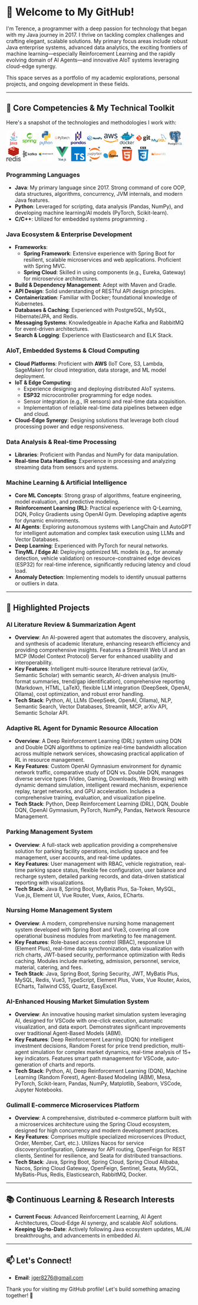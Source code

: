 # 👋 Welcome to My GitHub!

I'm Terence, a programmer with a deep passion for technology that began with my Java journey in 2017. I thrive on tackling complex challenges and crafting elegant, scalable solutions. My primary focus areas include robust Java enterprise systems, advanced data analytics, the exciting frontiers of machine learning—especially Reinforcement Learning and the rapidly evolving domain of AI Agents—and innovative AIoT systems leveraging cloud-edge synergy.

This space serves as a portfolio of my academic explorations, personal projects, and ongoing development in these fields.

---

## 🔧 Core Competencies & My Technical Toolkit

Here's a snapshot of the technologies and methodologies I work with:

<p align="left">
<a href="https://www.oracle.com/java/" target="_blank" rel="noreferrer"><img src="https://raw.githubusercontent.com/devicons/devicon/master/icons/java/java-original-wordmark.svg" alt="java" width="40" height="40"/></a>
<a href="https://spring.io/" target="_blank" rel="noreferrer"><img src="https://raw.githubusercontent.com/devicons/devicon/master/icons/spring/spring-original-wordmark.svg" alt="spring" width="40" height="40"/></a>
<a href="https://www.python.org" target="_blank" rel="noreferrer"><img src="https://raw.githubusercontent.com/devicons/devicon/master/icons/python/python-original-wordmark.svg" alt="python" width="40" height="40"/></a>
<a href="https://pytorch.org/" target="_blank" rel="noreferrer"><img src="https://raw.githubusercontent.com/devicons/devicon/master/icons/pytorch/pytorch-original-wordmark.svg" alt="pytorch" width="40" height="40"/></a>
<a href="https://pandas.pydata.org/" target="_blank" rel="noreferrer"><img src="https://raw.githubusercontent.com/devicons/devicon/master/icons/pandas/pandas-original-wordmark.svg" alt="pandas" width="40" height="40"/></a>
<a href="https://numpy.org/" target="_blank" rel="noreferrer"><img src="https://raw.githubusercontent.com/devicons/devicon/master/icons/numpy/numpy-original-wordmark.svg" alt="numpy" width="40" height="40"/></a>
<a href="https://aws.amazon.com" target="_blank" rel="noreferrer"><img src="https://raw.githubusercontent.com/devicons/devicon/master/icons/amazonwebservices/amazonwebservices-original-wordmark.svg" alt="aws" width="40" height="40"/></a>
<a href="https://www.docker.com/" target="_blank" rel="noreferrer"><img src="https://raw.githubusercontent.com/devicons/devicon/master/icons/docker/docker-original-wordmark.svg" alt="docker" width="40" height="40"/></a>
<a href="https://git-scm.com/" target="_blank" rel="noreferrer"><img src="https://raw.githubusercontent.com/devicons/devicon/master/icons/git/git-original-wordmark.svg" alt="git" width="40" height="40"/></a>
<a href="https://www.mysql.com/" target="_blank" rel="noreferrer"><img src="https://raw.githubusercontent.com/devicons/devicon/master/icons/mysql/mysql-original-wordmark.svg" alt="mysql" width="40" height="40"/></a>
<a href="https://www.postgresql.org" target="_blank" rel="noreferrer"><img src="https://raw.githubusercontent.com/devicons/devicon/master/icons/postgresql/postgresql-original-wordmark.svg" alt="postgresql" width="40" height="40"/></a>
<a href="https://redis.io" target="_blank" rel="noreferrer"><img src="https://raw.githubusercontent.com/devicons/devicon/master/icons/redis/redis-original-wordmark.svg" alt="redis" width="40" height="40"/></a>
<a href="https://kafka.apache.org/" target="_blank" rel="noreferrer"><img src="https://raw.githubusercontent.com/devicons/devicon/master/icons/apachekafka/apachekafka-original-wordmark.svg" alt="kafka" width="40" height="40"/></a>
<a href="https://www.elastic.co/elasticsearch/" target="_blank" rel="noreferrer"><img src="https://raw.githubusercontent.com/devicons/devicon/master/icons/elasticsearch/elasticsearch-original-wordmark.svg" alt="elasticsearch" width="40" height="40"/></a>
<a href="https://vuejs.org/" target="_blank" rel="noreferrer"><img src="https://raw.githubusercontent.com/devicons/devicon/master/icons/vuejs/vuejs-original-wordmark.svg" alt="vuejs" width="40" height="40"/></a>
<a href="https://www.typescriptlang.org/" target="_blank" rel="noreferrer"><img src="https://raw.githubusercontent.com/devicons/devicon/master/icons/typescript/typescript-original.svg" alt="typescript" width="40" height="40"/></a>
<a href="https://jupyter.org/" target="_blank" rel="noreferrer"><img src="https://raw.githubusercontent.com/devicons/devicon/master/icons/jupyter/jupyter-original-wordmark.svg" alt="jupyter" width="40" height="40"/></a>
<a href="https://scikit-learn.org/" target="_blank" rel="noreferrer"><img src="https://raw.githubusercontent.com/devicons/devicon/master/icons/scikitlearn/scikitlearn-original.svg" alt="scikit-learn" width="40" height="40"/></a>
<a href="https://www.w3.org/html/" target="_blank" rel="noreferrer"><img src="https://raw.githubusercontent.com/devicons/devicon/master/icons/html5/html5-original-wordmark.svg" alt="html5" width="40" height="40"/></a>
<a href="https://www.w3schools.com/css/" target="_blank" rel="noreferrer"><img src="https://raw.githubusercontent.com/devicons/devicon/master/icons/css3/css3-original-wordmark.svg" alt="css3" width="40" height="40"/></a>
<a href="https://www.rabbitmq.com" target="_blank" rel="noreferrer"><img src="https://raw.githubusercontent.com/devicons/devicon/master/icons/rabbitmq/rabbitmq-original-wordmark.svg" alt="rabbitmq" width="40" height="40"/></a>
</p>

### Programming Languages
- **Java**: My primary language since 2017. Strong command of core OOP, data structures, algorithms, concurrency, JVM internals, and modern Java features.
- **Python**: Leveraged for scripting, data analysis (Pandas, NumPy), and developing machine learning/AI models (PyTorch, Scikit-learn).
- **C/C++**: Utilized for embedded systems programming .

### Java Ecosystem & Enterprise Development
- **Frameworks**:
  - **Spring Framework**: Extensive experience with Spring Boot for resilient, scalable microservices and web applications. Proficient with Spring MVC.
  - **Spring Cloud**: Skilled in using components (e.g., Eureka, Gateway) for microservice architectures.
- **Build & Dependency Management**: Adept with Maven and Gradle.
- **API Design**: Solid understanding of RESTful API design principles.
- **Containerization**: Familiar with Docker; foundational knowledge of Kubernetes.
- **Databases & Caching**: Experienced with PostgreSQL, MySQL, Hibernate/JPA, and Redis.
- **Messaging Systems**: Knowledgeable in Apache Kafka and RabbitMQ for event-driven architectures.
- **Search & Logging**: Experience with Elasticsearch and ELK Stack.

### AIoT, Embedded Systems & Cloud Computing
- **Cloud Platforms**: Proficient with **AWS** (IoT Core, S3, Lambda, SageMaker) for cloud integration, data storage, and ML model deployment.
- **IoT & Edge Computing**:
  - Experience designing and deploying distributed AIoT systems.
  - **ESP32** microcontroller programming for edge nodes.
  - Sensor integration (e.g., IR sensors) and real-time data acquisition.
  - Implementation of reliable real-time data pipelines between edge and cloud.
- **Cloud-Edge Synergy**: Designing solutions that leverage both cloud processing power and edge responsiveness.

### Data Analysis & Real-time Processing
- **Libraries**: Proficient with Pandas and NumPy for data manipulation.
- **Real-time Data Handling**: Experience in processing and analyzing streaming data from sensors and systems.

### Machine Learning & Artificial Intelligence
- **Core ML Concepts**: Strong grasp of algorithms, feature engineering, model evaluation, and predictive modeling.
- **Reinforcement Learning (RL)**: Practical experience with Q-Learning, DQN, Policy Gradients using OpenAI Gym. Developing adaptive agents for dynamic environments.
- **AI Agents**: Exploring autonomous systems with LangChain and AutoGPT for intelligent automation and complex task execution using LLMs and Vector Databases.
- **Deep Learning**: Experienced with PyTorch for neural networks.
- **TinyML / Edge AI**: Deploying optimized ML models (e.g., for anomaly detection, vehicle validation) on resource-constrained edge devices (ESP32) for real-time inference, significantly reducing latency and cloud load.
- **Anomaly Detection**: Implementing models to identify unusual patterns or outliers in data.

---

## 🌟 Highlighted Projects

### AI Literature Review & Summarization Agent
- **Overview**: An AI-powered agent that automates the discovery, analysis, and synthesis of academic literature, enhancing research efficiency and providing comprehensive insights. Features a Streamlit Web UI and an MCP (Model Context Protocol) Server for enhanced usability and interoperability.
- **Key Features**: Intelligent multi-source literature retrieval (arXiv, Semantic Scholar) with semantic search, AI-driven analysis (multi-format summaries, trend/gap identification), comprehensive reporting (Markdown, HTML, LaTeX), flexible LLM integration (DeepSeek, OpenAI, Ollama), cost optimization, and robust error handling.
- **Tech Stack**: Python, AI, LLMs (DeepSeek, OpenAI, Ollama), NLP, Semantic Search, Vector Databases, Streamlit, MCP, arXiv API, Semantic Scholar API.

### Adaptive RL Agent for Dynamic Resource Allocation
- **Overview**: A Deep Reinforcement Learning (DRL) system using DQN and Double DQN algorithms to optimize real-time bandwidth allocation across multiple network services, showcasing practical application of RL in resource management.
- **Key Features**: Custom OpenAI Gymnasium environment for dynamic network traffic, comparative study of DQN vs. Double DQN, manages diverse service types (Video, Gaming, Downloads, Web Browsing) with dynamic demand simulation, intelligent reward mechanism, experience replay, target networks, and GPU acceleration. Includes a comprehensive training, evaluation, and visualization pipeline.
- **Tech Stack**: Python, Deep Reinforcement Learning (DRL), DQN, Double DQN, OpenAI Gymnasium, PyTorch, NumPy, Pandas, Network Resource Management.

### Parking Management System
- **Overview**: A full-stack web application providing a comprehensive solution for parking facility operations, including space and fee management, user accounts, and real-time updates.
- **Key Features**: User management with RBAC, vehicle registration, real-time parking space status, flexible fee configuration, user balance and recharge system, detailed parking records, and data-driven statistical reporting with visualizations.
- **Tech Stack**: Java 8, Spring Boot, MyBatis Plus, Sa-Token, MySQL, Vue.js, Element UI, Vue Router, Vuex, Axios, ECharts.

### Nursing Home Management System
- **Overview**: A modern, comprehensive nursing home management system developed with Spring Boot and Vue3, covering all core operational business modules from marketing to fee management.
- **Key Features**: Role-based access control (RBAC), responsive UI (Element Plus), real-time data synchronization, data visualization with rich charts, JWT-based security, performance optimization with Redis caching. Modules include marketing, admission, personnel, service, material, catering, and fees.
- **Tech Stack**: Java, Spring Boot, Spring Security, JWT, MyBatis Plus, MySQL, Redis, Vue3, TypeScript, Element Plus, Vuex, Vue Router, Axios, ECharts, Tailwind CSS, Quartz, EasyExcel.

### AI-Enhanced Housing Market Simulation System
- **Overview**: An innovative housing market simulation system leveraging AI, designed for VSCode with one-click execution, automatic visualization, and data export. Demonstrates significant improvements over traditional Agent-Based Models (ABM).
- **Key Features**: Deep Reinforcement Learning (DQN) for intelligent investment decisions, Random Forest for price trend prediction, multi-agent simulation for complex market dynamics, real-time analysis of 15+ key indicators. Features smart path management for VSCode, auto-generation of charts and reports.
- **Tech Stack**: Python, AI, Deep Reinforcement Learning (DQN), Machine Learning (Random Forest), Agent-Based Modeling (ABM), Mesa, PyTorch, Scikit-learn, Pandas, NumPy, Matplotlib, Seaborn, VSCode, Jupyter Notebooks.

### Gulimall E-commerce Microservices Platform
- **Overview**: A comprehensive, distributed e-commerce platform built with a microservices architecture using the Spring Cloud ecosystem, designed for high concurrency and modern development practices.
- **Key Features**: Comprises multiple specialized microservices (Product, Order, Member, Cart, etc.). Utilizes Nacos for service discovery/configuration, Gateway for API routing, OpenFeign for REST clients, Sentinel for resilience, and Seata for distributed transactions.
- **Tech Stack**: Java, Spring Boot, Spring Cloud, Spring Cloud Alibaba, Nacos, Spring Cloud Gateway, OpenFeign, Sentinel, Seata, MySQL, MyBatis-Plus, Redis, Elasticsearch, RabbitMQ, Docker.

---

## 📚 Continuous Learning & Research Interests
- **Current Focus**: Advanced Reinforcement Learning, AI Agent Architectures, Cloud-Edge AI synergy, and scalable AIoT solutions.
- **Keeping Up-to-Date**: Actively following Java ecosystem updates, ML/AI breakthroughs, and advancements in embedded AI.

---

## 📫 Let's Connect!
- **Email**: jger8276@gmail.com


Thank you for visiting my GitHub profile! Let's build something amazing together! 🚀


